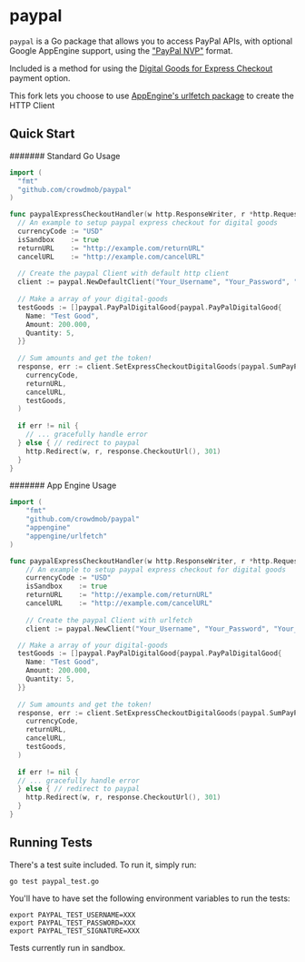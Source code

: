 paypal
======

`paypal` is a Go package that allows you to access PayPal APIs, with optional Google AppEngine support, using the  ["PayPal NVP"](https://cms.paypal.com/us/cgi-bin/?cmd=_render-content&content_ID=developer/e_howto_api_nvp_NVPAPIOverview#id09C2F0G0C7U) format.

Included is a method for using the [Digital Goods for Express Checkout](https://cms.paypal.com/us/cgi-bin/?cmd=_render-content&content_ID=developer/e_howto_api_IntegratingExpressCheckoutDG) payment option.

This fork lets you choose to use [AppEngine's urlfetch package](https://developers.google.com/appengine/docs/go/urlfetch/overview) to create the HTTP Client

Quick Start
---

####### Standard Go Usage
```go
import (
  "fmt"
  "github.com/crowdmob/paypal"
)

func paypalExpressCheckoutHandler(w http.ResponseWriter, r *http.Request) {
  // An example to setup paypal express checkout for digital goods
  currencyCode := "USD"
  isSandbox    := true
  returnURL    := "http://example.com/returnURL"
  cancelURL    := "http://example.com/cancelURL"
  
  // Create the paypal Client with default http client
  client := paypal.NewDefaultClient("Your_Username", "Your_Password", "Your_Signature", isSandbox)
  
  // Make a array of your digital-goods
  testGoods := []paypal.PayPalDigitalGood{paypal.PayPalDigitalGood{
    Name: "Test Good", 
    Amount: 200.000,
    Quantity: 5,
  }}
  
  // Sum amounts and get the token!
  response, err := client.SetExpressCheckoutDigitalGoods(paypal.SumPayPalDigitalGoodAmounts(&testGoods), 
    currencyCode, 
    returnURL, 
    cancelURL, 
    testGoods,
  )
  
  if err != nil {
    // ... gracefully handle error
  } else { // redirect to paypal
    http.Redirect(w, r, response.CheckoutUrl(), 301)
  }
}
```

####### App Engine Usage
```go
import (
	"fmt"
	"github.com/crowdmob/paypal"
	"appengine"
	"appengine/urlfetch"
)

func paypalExpressCheckoutHandler(w http.ResponseWriter, r *http.Request) {
	// An example to setup paypal express checkout for digital goods
	currencyCode := "USD"
	isSandbox    := true
	returnURL    := "http://example.com/returnURL"
	cancelURL    := "http://example.com/cancelURL"
	
	// Create the paypal Client with urlfetch
	client := paypal.NewClient("Your_Username", "Your_Password", "Your_Signature", urlfetch.Client(appengine.NewContext(r)), isSandbox)

  // Make a array of your digital-goods
  testGoods := []paypal.PayPalDigitalGood{paypal.PayPalDigitalGood{
    Name: "Test Good", 
    Amount: 200.000,
    Quantity: 5,
  }}
  
  // Sum amounts and get the token!
  response, err := client.SetExpressCheckoutDigitalGoods(paypal.SumPayPalDigitalGoodAmounts(&testGoods), 
    currencyCode, 
    returnURL, 
    cancelURL, 
    testGoods,
  )
  
  if err != nil {
  // ... gracefully handle error
  } else { // redirect to paypal
    http.Redirect(w, r, response.CheckoutUrl(), 301)
  }
}
```

Running Tests
---
There's a test suite included.  To run it, simply run:

    go test paypal_test.go

You'll have to have set the following environment variables to run the tests:

    export PAYPAL_TEST_USERNAME=XXX
    export PAYPAL_TEST_PASSWORD=XXX
    export PAYPAL_TEST_SIGNATURE=XXX

Tests currently run in sandbox.


